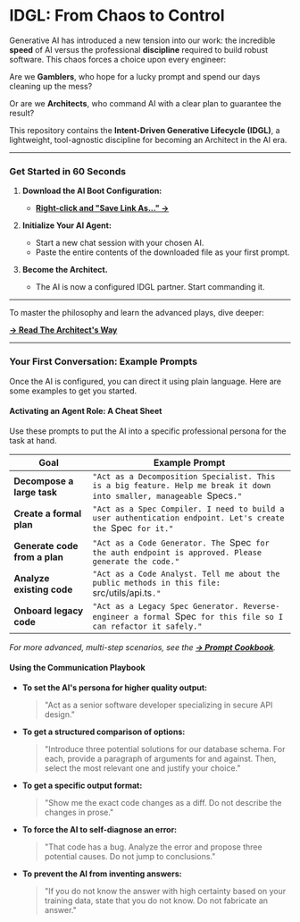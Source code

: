 # IDGL: From Chaos to Control

Generative AI has introduced a new tension into our work: the incredible **speed** of AI versus the professional **discipline** required to build robust software. This chaos forces a choice upon every engineer:

Are we **Gamblers**, who hope for a lucky prompt and spend our days cleaning up the mess?

Or are we **Architects**, who command AI with a clear plan to guarantee the result?

This repository contains the **Intent-Driven Generative Lifecycle (IDGL)**, a lightweight, tool-agnostic discipline for becoming an Architect in the AI era.

---

### Get Started in 60 Seconds

1.  **Download the AI Boot Configuration:**
    *   **[Right-click and "Save Link As..." →](./04-ai-operational/dist/idgl-boot-config.yaml)**

2.  **Initialize Your AI Agent:**
    *   Start a new chat session with your chosen AI.
    *   Paste the entire contents of the downloaded file as your first prompt.

3.  **Become the Architect.**
    *   The AI is now a configured IDGL partner. Start commanding it.

---

To master the philosophy and learn the advanced plays, dive deeper:

**[→ Read The Architect's Way](./00-the-architects-way.md.md)**

---

### Your First Conversation: Example Prompts

Once the AI is configured, you can direct it using plain language. Here are some examples to get you started.

#### Activating an Agent Role: A Cheat Sheet

Use these prompts to put the AI into a specific professional persona for the task at hand.

| Goal | Example Prompt |
|---|---|
| **Decompose a large task** | `"Act as a Decomposition Specialist. This is a big feature. Help me break it down into smaller, manageable `Specs`."` |
| **Create a formal plan** | `"Act as a Spec Compiler. I need to build a user authentication endpoint. Let's create the `Spec` for it."` |
| **Generate code from a plan** | `"Act as a Code Generator. The `Spec` for the auth endpoint is approved. Please generate the code."` |
| **Analyze existing code** | `"Act as a Code Analyst. Tell me about the public methods in this file: `src/utils/api.ts`."` |
| **Onboard legacy code** | `"Act as a Legacy Spec Generator. Reverse-engineer a formal `Spec` for this file so I can refactor it safely."` |

*For more advanced, multi-step scenarios, see the **[→ Prompt Cookbook](./08-prompt-cookbook.md)**.*

#### Using the Communication Playbook

*   **To set the AI's persona for higher quality output:**
    > "Act as a senior software developer specializing in secure API design."

*   **To get a structured comparison of options:**
    > "Introduce three potential solutions for our database schema. For each, provide a paragraph of arguments for and against. Then, select the most relevant one and justify your choice."

*   **To get a specific output format:**
    > "Show me the exact code changes as a diff. Do not describe the changes in prose."

*   **To force the AI to self-diagnose an error:**
    > "That code has a bug. Analyze the error and propose three potential causes. Do not jump to conclusions."

*   **To prevent the AI from inventing answers:**
    > "If you do not know the answer with high certainty based on your training data, state that you do not know. Do not fabricate an answer."

